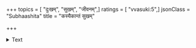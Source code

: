 +++
topics = [ "दुःखम्", "सुखम्", "जीवनम्",]
ratings = [ "vvasuki:5",]
jsonClass = "Subhaashita"
title = "कस्यैकान्तं सुखम्"

+++

<details><summary>Text</summary>

कस्यैकान्तं सुखम् उपनतं दुःखम् एकान्ततो वा।  
नीचैर् गच्छति उपरि च दशा चक्रनेमिक्रमेण॥
</details>
